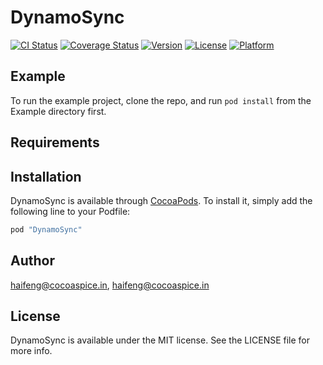 # DynamoSync

[![CI Status](http://img.shields.io/travis/haifeng@cocoaspice.in/DynamoSync.svg?style=flat)](https://travis-ci.org/haifeng@cocoaspice.in/DynamoSync)
[![Coverage Status](https://codecov.io/gh/haifengkao/DynamoSync/branch/master/graph/badge.svg)](https://codecov.io/gh/haifengkao/DynamoSync)
[![Version](https://img.shields.io/cocoapods/v/DynamoSync.svg?style=flat)](http://cocoapods.org/pods/DynamoSync)
[![License](https://img.shields.io/cocoapods/l/DynamoSync.svg?style=flat)](http://cocoapods.org/pods/DynamoSync)
[![Platform](https://img.shields.io/cocoapods/p/DynamoSync.svg?style=flat)](http://cocoapods.org/pods/DynamoSync)

## Example

To run the example project, clone the repo, and run `pod install` from the Example directory first.

## Requirements

## Installation

DynamoSync is available through [CocoaPods](http://cocoapods.org). To install
it, simply add the following line to your Podfile:

```ruby
pod "DynamoSync"
```

## Author

haifeng@cocoaspice.in, haifeng@cocoaspice.in

## License

DynamoSync is available under the MIT license. See the LICENSE file for more info.
